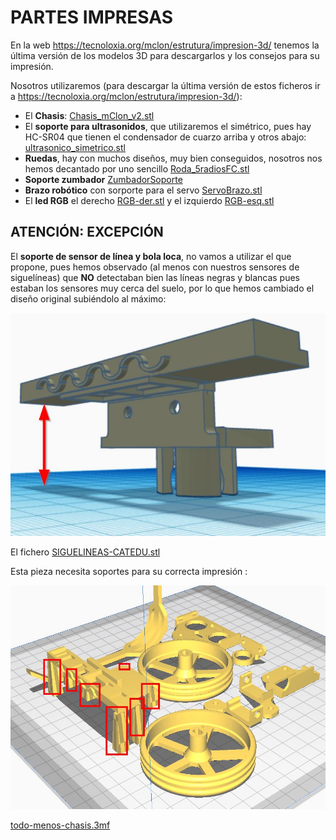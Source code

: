 # PARTES IMPRESAS

En la web https://tecnoloxia.org/mclon/estrutura/impresion-3d/ tenemos la última versión de los modelos 3D para descargarlos y los consejos para su impresión.

Nosotros utilizaremos (para descargar la última versión de estos ficheros ir a https://tecnoloxia.org/mclon/estrutura/impresion-3d/):

* El **Chasis**: [Chasis_mClon_v2.stl](https://drive.google.com/drive/folders/1D8vIUNfCDCvM_04RG5HMXtUEGcaBmnTI?usp=sharing)
* El **soporte para ultrasonidos**, que utilizaremos el simétrico, pues hay HC-SR04 que tienen el condensador de cuarzo arriba y otros abajo: [ultrasonico_simetrico.stl](https://drive.google.com/drive/folders/1D8vIUNfCDCvM_04RG5HMXtUEGcaBmnTI?usp=sharing)
* **Ruedas**, hay con muchos diseños, muy bien conseguidos, nosotros nos hemos decantado por uno sencillo [Roda_5radiosFC.stl](https://drive.google.com/drive/folders/1D8vIUNfCDCvM_04RG5HMXtUEGcaBmnTI?usp=sharing)
* **Soporte zumbador** [ZumbadorSoporte](https://drive.google.com/drive/folders/1D8vIUNfCDCvM_04RG5HMXtUEGcaBmnTI?usp=sharing)
* **Brazo robótico** con sorporte para el servo [ServoBrazo.stl](hhttps://drive.google.com/drive/folders/1D8vIUNfCDCvM_04RG5HMXtUEGcaBmnTI?usp=sharing)
* El **led RGB** el derecho [RGB-der.stl](https://drive.google.com/drive/folders/1D8vIUNfCDCvM_04RG5HMXtUEGcaBmnTI?usp=sharing) y el izquierdo [RGB-esq.stl](https://drive.google.com/drive/folders/1D8vIUNfCDCvM_04RG5HMXtUEGcaBmnTI?usp=sharing)

## ATENCIÓN: EXCEPCIÓN

El **soporte de sensor de línea y bola loca**, no vamos a utilizar el que propone, pues hemos observado (al menos con nuestros sensores de siguelíneas) que **NO** detectaban bien las líneas negras y blancas pues estaban los sensores muy cerca del suelo, por lo que hemos cambiado el diseño original subiéndolo al máximo:

![](/assets/siguelineascatedu.jpg)

El fichero [SIGUELINEAS-CATEDU.stl](https://drive.google.com/drive/folders/1D8vIUNfCDCvM_04RG5HMXtUEGcaBmnTI?usp=sharing)

Esta pieza necesita soportes para su correcta impresión :

![](/assets/todomenoschasis.jpg)

[todo-menos-chasis.3mf](https://drive.google.com/drive/folders/1D8vIUNfCDCvM_04RG5HMXtUEGcaBmnTI?usp=sharing)
